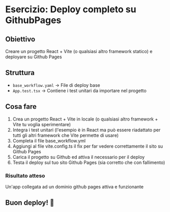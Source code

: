 # Esercizio: Deploy completo su GithubPages

## Obiettivo
Creare un progetto React + Vite (o qualsiasi altro framework statico) e deployare su Github Pages

## Struttura
- `base_workflow.yaml` → File di deploy base 
- `App.test.tsx` → Contiene i test unitari da importare nel progetto


## Cosa fare
1. Crea un progetto React + Vite in locale (o qualsiasi altro framework + Vite tu voglia sperimentare)
2. Integra i test unitari (l'esempio è in React ma può essere riadattato per tutti gli altri framework che Vite permette di usare)
3. Completa il file base_workflow.yml 
4. Aggiungi al file vite.config.ts il fix per far vedere correttamente il sito su Github Pages 
5. Carica il progetto su Github ed attiva il necessario per il deploy 
6. Testa il deploy sul tuo sito Github Pages (sia corretto che con fallimento)

### Risultato atteso
Un'app collegata ad un dominio github pages attiva e funzionante

## Buon deploy! 🚀
